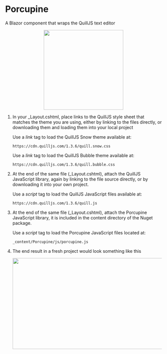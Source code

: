 # Porcupine
 A Blazor component that wraps the QuillJS text editor

 <p align="center">
	<img width="256" height="256" src="https://user-images.githubusercontent.com/9713177/217947860-3e629e3e-67c0-4478-9570-94948932bd1c.png" />
 </p>

<p>
<ol>
<li>
In your _Layout.cshtml, place links to the QuillJS style sheet that matches the theme you are using, either by linking to the files directly, or downloading them and loading them into your local project

Use a <i>link</i> tag to load the QuillJS Snow theme available at:

	https://cdn.quilljs.com/1.3.6/quill.snow.css
	
Use a <i>link</i> tag to load the QuillJS Bubble theme available at:

	https://cdn.quilljs.com/1.3.6/quill.bubble.css
</li>
<li>
At the end of the same file (_Layout.cshtml), attach the QuillJS JavaScript library, again by linking to the file source directly, or by downloading it into your own project.
	
Use a <i>script</i> tag to load the QuillJS JavaScript files available at:
	
	https://cdn.quilljs.com/1.3.6/quill.js
	
</li>
<li>
At the end of the same file (_Layout.cshtml), attach the Porcupine JavaScript library, it is included in the content directory of the Nuget package.

Use a <i>script</i> tag to load the Porcupine JavaScript files located at:

	_content/Porcupine/js/porcupine.js
</li>
<li>
The end result in a fresh project would look something like this

 <p align="center">
	<img width="570" height="292" src="https://user-images.githubusercontent.com/9713177/217970965-679e0354-ba1b-4726-abc6-0beb00143d01.png" />
 </p>
</li>
</ol>
</p>

